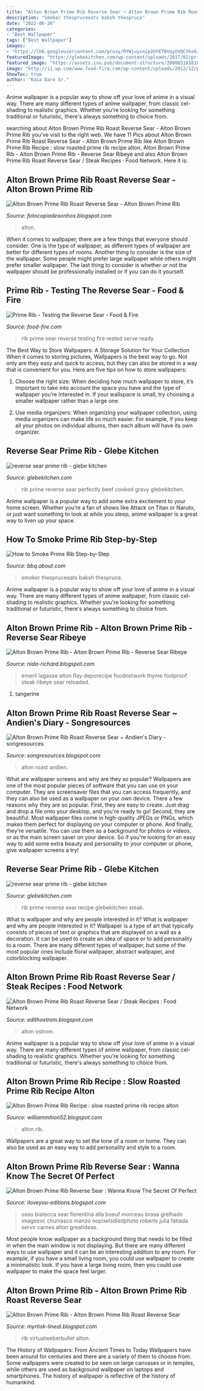 ```yaml
---
title: "Alton Brown Prime Rib Reverse Sear ~ Alton Brown Prime Rib Roast Reverse Sear / Steak Recipes : Food Network"
description: "Smoker thespruceeats baksh thespruce"
date: "2022-06-26"
categories:
- "Best Wallpaper"
tags: ["Best Wallpaper"]
images:
- "https://lh6.googleusercontent.com/proxy/RYWjuyvnip2UYETBVqyUVQCYhx6iuSob4oflH3pfeX5zJnPdap4kOSyQQj1AlrKkCNncfjeESTVhfGTS8JtzZb1NGSZfAotqZXW2r7JVhrZMQnspAZHhvx2nQfidIPv3=w1200-h630-p-k-no-nu"
featuredImage: "https://glebekitchen.com/wp-content/uploads/2017/02/primeribtop2.jpg"
featured_image: "https://assets.isu.pub/document-structure/200803181810-417e7e79856903e025fa071a32fa789e/v1/93bbad38beb389aaa1196eb1cbd2b831.jpg"
image: "http://i1.wp.com/www.food-fire.com/wp-content/uploads/2012/12/primerib-1500121.jpg"
ShowToc: true
author: "Kaia Dare Sr."
---
```



Anime wallpaper is a popular way to show off your love of anime in a visual way. There are many different types of anime wallpaper, from classic cel-shading to realistic graphics. Whether you're looking for something traditional or futuristic, there's always something to choice from.

	

		
searching about Alton Brown Prime Rib Roast Reverse Sear - Alton Brown Prime Rib you've visit to the right web. We have 11 Pics about Alton Brown Prime Rib Roast Reverse Sear - Alton Brown Prime Rib like Alton Brown Prime Rib Recipe : slow roasted prime rib recipe alton, Alton Brown Prime Rib - Alton Brown Prime Rib - Reverse Sear Ribeye and also Alton Brown Prime Rib Roast Reverse Sear / Steak Recipes : Food Network. Here it is:
		
    
## Alton Brown Prime Rib Roast Reverse Sear - Alton Brown Prime Rib

<img loading=lazy src="https://i.pinimg.com/originals/0a/91/af/0a91afdb490a2c6141a3c5c28690a717.jpg" onerror="this.onerror=null;this.src='https://tse4.mm.bing.net/th?id=OIP.jGSobj-VIiplQ4mzC3XW2gAAAA&amp;pid=15.1';" alt="Alton Brown Prime Rib Roast Reverse Sear - Alton Brown Prime Rib">

_Source: fotocopiadesonhos.blogspot.com_

>alton. 

	

When it comes to wallpaper, there are a few things that everyone should consider. One is the type of wallpaper, as different types of wallpaper are better for different types of rooms. Another thing to consider is the size of the wallpaper. Some people might prefer large wallpaper while others might prefer smaller wallpaper. The last thing to consider is whether or not the wallpaper should be professionally installed or if you can do it yourself.

    
## Prime Rib - Testing The Reverse Sear - Food &amp; Fire

<img loading=lazy src="http://i1.wp.com/www.food-fire.com/wp-content/uploads/2012/12/primerib-1500121.jpg" onerror="this.onerror=null;this.src='https://tse3.mm.bing.net/th?id=OIP.07_xyoTPEGqL_ShLkA1I6QHaFj&amp;pid=15.1';" alt="Prime Rib - Testing the Reverse Sear - Food &amp; Fire">

_Source: food-fire.com_

>rib prime sear reverse testing fire rested serve ready. 

	

The Best Way to Store Wallpapers: A Storage Solution for Your Collection
When it comes to storing pictures, Wallpapers is the best way to go. Not only are they easy and quick to access, but they can also be stored in a way that is convenient for you. Here are five tips on how to store wallpapers:
1) Choose the right size: When deciding how much wallpaper to store, it’s important to take into account the space you have and the type of wallpaper you’re interested in. If your wallspace is small, try choosing a smaller wallpaper rather than a large one.

2) Use media organizers: When organizing your wallpaper collection, using media organizers can make life so much easier. For example, if you keep all your photos on individual albums, then each album will have its own organizer.

    
## Reverse Sear Prime Rib - Glebe Kitchen

<img loading=lazy src="http://glebekitchen.com/wp-content/uploads/2017/01/primeribfrontcutclose.jpg" onerror="this.onerror=null;this.src='https://tse1.mm.bing.net/th?id=OIP.HuGcqChuY6Gevb-BBlh6xAHaHa&amp;pid=15.1';" alt="reverse sear prime rib - glebe kitchen">

_Source: glebekitchen.com_

>rib prime reverse sear perfectly beef cooked gravy glebekitchen. 

	

Anime wallpaper is a popular way to add some extra excitement to your home screen. Whether you’re a fan of shows like Attack on Titan or Naruto, or just want something to look at while you sleep, anime wallpaper is a great way to liven up your space.

    
## How To Smoke Prime Rib Step-by-Step

<img loading=lazy src="https://fthmb.tqn.com/lUadQJX6x61qvI9EDixPa5FKYi0=/960x0/filters:no_upscale()/rib_roast_smoking_carving_teo-57bee07a5f9b5855e5babaec.JPG" onerror="this.onerror=null;this.src='https://tse4.mm.bing.net/th?id=OIP.jeOy2TrB3EqGsKPvkFOGogHaE6&amp;pid=15.1';" alt="How to Smoke Prime Rib Step-by-Step">

_Source: bbq.about.com_

>smoker thespruceeats baksh thespruce. 

	

Anime wallpaper is a popular way to show off your love of anime in a visual way. There are many different types of anime wallpaper, from classic cel-shading to realistic graphics. Whether you're looking for something traditional or futuristic, there's always something to choice from.

    
## Alton Brown Prime Rib - Alton Brown Prime Rib - Reverse Sear Ribeye

<img loading=lazy src="https://lh6.googleusercontent.com/proxy/RYWjuyvnip2UYETBVqyUVQCYhx6iuSob4oflH3pfeX5zJnPdap4kOSyQQj1AlrKkCNncfjeESTVhfGTS8JtzZb1NGSZfAotqZXW2r7JVhrZMQnspAZHhvx2nQfidIPv3=w1200-h630-p-k-no-nu" onerror="this.onerror=null;this.src='https://tse2.mm.bing.net/th?id=OIP._r-xGxm07f2mqGa-DrNE4AHaFj&amp;pid=15.1';" alt="Alton Brown Prime Rib - Alton Brown Prime Rib - Reverse Sear Ribeye">

_Source: nida-richard.blogspot.com_

>emeril lagasse alton flay deporecipe foodnetwork thyme foolproof steak ribeye sear reloaded. 

	

1. tangerine 

    
## Alton Brown Prime Rib Roast Reverse Sear ~ Andien&#039;s Diary - Songresources

<img loading=lazy src="https://assets.isu.pub/document-structure/200803181810-417e7e79856903e025fa071a32fa789e/v1/93bbad38beb389aaa1196eb1cbd2b831.jpg" onerror="this.onerror=null;this.src='https://tse3.mm.bing.net/th?id=OIP.k7utOL6ziaqhGW6xy9K4MQHaD3&amp;pid=15.1';" alt="Alton Brown Prime Rib Roast Reverse Sear ~ Andien&#039;s Diary - songresources">

_Source: songresources.blogspot.com_

>alton roast andien. 

	

What are wallpaper screens and why are they so popular?
Wallpapers are one of the most popular pieces of software that you can use on your computer. They are screensaver files that you can access frequently, and they can also be used as a wallpaper on your own device. There a few reasons why they are so popular. First, they are easy to create. Just drag and drop a file onto your desktop, and you're ready to go! Second, they are beautiful. Most wallpaper files come in high-quality JPEGs or PNGs, which makes them perfect for displaying on your computer or phone. And finally, they're versatile. You can use them as a background for photos or videos, or as the main screen saver on your device. So if you're looking for an easy way to add some extra beauty and personality to your computer or phone, give wallpaper screens a try!

    
## Reverse Sear Prime Rib - Glebe Kitchen

<img loading=lazy src="https://glebekitchen.com/wp-content/uploads/2017/02/primeribtop2.jpg" onerror="this.onerror=null;this.src='https://tse3.mm.bing.net/th?id=OIP.na6rBOyd9oOB5l09mqIx5wHaKn&amp;pid=15.1';" alt="reverse sear prime rib - glebe kitchen">

_Source: glebekitchen.com_

>rib prime reverse sear recipe glebekitchen steak. 

	

What is wallpaper and why are people interested in it?
What is wallpaper and why are people interested in it?
Wallpaper is a type of art that typically consists of pieces of text or graphics that are displayed on a wall as a decoration. It can be used to create an idea of space or to add personality to a room. There are many different types of wallpaper, but some of the most popular ones include floral wallpaper, abstract wallpaper, and colorblocking wallpaper.

    
## Alton Brown Prime Rib Roast Reverse Sear / Steak Recipes : Food Network

<img loading=lazy src="http://i3.photobucket.com/albums/y59/deej11686/Mobile Uploads/IMG_41381_zpsmj9wegor.jpg" onerror="this.onerror=null;this.src='https://tse2.mm.bing.net/th?id=OIP.yyHM_VS6RdIOYTTCbbvVJwHaJ4&amp;pid=15.1';" alt="Alton Brown Prime Rib Roast Reverse Sear / Steak Recipes : Food Network">

_Source: edithostrom.blogspot.com_

>alton ostrom. 

	

Anime wallpaper is a popular way to show off your love of anime in a visual way. There are many different types of anime wallpaper, from classic cel-shading to realistic graphics. Whether you're looking for something traditional or futuristic, there's always something to choice from.

    
## Alton Brown Prime Rib Recipe : Slow Roasted Prime Rib Recipe Alton

<img loading=lazy src="https://i.redd.it/22bgu4x0qg941.jpg" onerror="this.onerror=null;this.src='https://tse1.mm.bing.net/th?id=OIP.dNUBxijTgUm0I5hc1-ssRgHaHa&amp;pid=15.1';" alt="Alton Brown Prime Rib Recipe : slow roasted prime rib recipe alton">

_Source: williammition52.blogspot.com_

>alton rib. 

	

Wallpapers are a great way to set the tone of a room or home. They can also be used as an easy way to add personality and style to a room.

    
## Alton Brown Prime Rib Reverse Sear : Wanna Know The Secret Of Perfect

<img loading=lazy src="https://imagesvc.meredithcorp.io/v3/mm/image?url=https:%2F%2Fstatic.onecms.io%2Fwp-content%2Fuploads%2Fsites%2F20%2F2015%2F08%2Fsteak-600x600-1.jpg" onerror="this.onerror=null;this.src='https://tse2.mm.bing.net/th?id=OIP.e7u8Yq1DOhUSpwjNcTsthwHaHa&amp;pid=15.1';" alt="Alton Brown Prime Rib Reverse Sear : Wanna Know The Secret Of Perfect">

_Source: iloveyou-editions.blogspot.com_

>osso bistecca sear fiorentina alla boeuf morceau brasa grelhado imagesvc churrasco manzo nopixelsdiedphoto roberts julia fatiada servir carnes alton greatideas. 

	

Most people know wallpaper as a background thing that needs to be filled in when the main window is not displaying. But there are many different ways to use wallpaper and it can be an interesting addition to any room. For example, if you have a small living room, you could use wallpaper to create a minimalistic look. If you have a large living room, then you could use wallpaper to make the space feel larger.

    
## Alton Brown Prime Rib - Alton Brown Prime Rib Roast Reverse Sear

<img loading=lazy src="https://www.virtualweberbullet.com/wp-content/uploads/2018/10/standing-rib-roast-montreal-steak-rub-25.gif" onerror="this.onerror=null;this.src='https://tse1.mm.bing.net/th?id=OIP.5O3TFYhNoBQGsvZ-EOCIHQHaFj&amp;pid=15.1';" alt="Alton Brown Prime Rib - Alton Brown Prime Rib Roast Reverse Sear">

_Source: myrtisk-lineal.blogspot.com_

>rib virtualweberbullet alton. 

	

The History of Wallpapers: From Ancient Times to Today
Wallpapers have been around for centuries and there are a variety of them to choose from. Some wallpapers were created to be seen on large canvases or in temples, while others are used as background wallpaper on laptops and smartphones. The history of wallpaper is reflective of the history of humankind.

